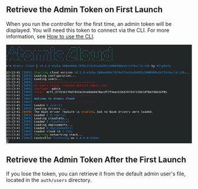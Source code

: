 ## Retrieve the Admin Token on First Launch
When you run the controller for the first time, an admin token will be displayed. You will need this token to connect via the CLI. For more information, see [How to use the CLI](/cli/).

![First Startup](images/first_startup.png)

## Retrieve the Admin Token After the First Launch
If you lose the token, you can retrieve it from the default admin user's file, located in the `auth/users` directory.

